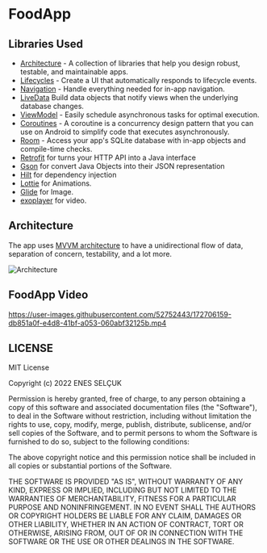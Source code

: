 # FoodApp

Libraries Used
--------------
  * [Architecture][2] - A collection of libraries that help you design robust, testable, and maintainable apps.
  * [Lifecycles][3] - Create a UI that automatically responds to lifecycle events.
  * [Navigation][4] - Handle everything needed for in-app navigation.
  * [LiveData][5] Build data objects that notify views when the underlying database changes.
  * [ViewModel][6] - Easily schedule asynchronous tasks for optimal execution.
  * [Coroutines][7] - A coroutine is a concurrency design pattern that you can use on Android to simplify code that executes asynchronously.
  * [Room][8] - Access your app's SQLite database with in-app objects and compile-time checks.
  * [Retrofit][9] for turns your HTTP API into a Java interface
  * [Gson][10] for convert Java Objects into their JSON representation
  * [Hilt][11] for dependency injection
  * [Lottie][12] for Animations.
  * [Glide][13] for Image.
  * [exoplayer][14] for video.


Architecture
--------------
The app uses [MVVM architecture][15] to have a unidirectional flow of data, separation of concern, testability, and a lot more.

![Architecture](https://developer.android.com/topic/libraries/architecture/images/final-architecture.png)
  
FoodApp Video
--------------
https://user-images.githubusercontent.com/52752443/172706159-db851a0f-e4d8-41bf-a053-060abf32125b.mp4

LICENSE
--------------
MIT License

Copyright (c) 2022 ENES SELÇUK

Permission is hereby granted, free of charge, to any person obtaining a copy of this software and associated documentation files (the "Software"), to deal in the Software without restriction, including without limitation the rights to use, copy, modify, merge, publish, distribute, sublicense, and/or sell copies of the Software, and to permit persons to whom the Software is furnished to do so, subject to the following conditions:

The above copyright notice and this permission notice shall be included in all copies or substantial portions of the Software.

THE SOFTWARE IS PROVIDED "AS IS", WITHOUT WARRANTY OF ANY KIND, EXPRESS OR IMPLIED, INCLUDING BUT NOT LIMITED TO THE WARRANTIES OF MERCHANTABILITY, FITNESS FOR A PARTICULAR PURPOSE AND NONINFRINGEMENT. IN NO EVENT SHALL THE AUTHORS OR COPYRIGHT HOLDERS BE LIABLE FOR ANY CLAIM, DAMAGES OR OTHER LIABILITY, WHETHER IN AN ACTION OF CONTRACT, TORT OR OTHERWISE, ARISING FROM, OUT OF OR IN CONNECTION WITH THE SOFTWARE OR THE USE OR OTHER DEALINGS IN THE SOFTWARE.

[1]: https://www.balldontlie.io/#introduction
[2]: https://developer.android.com/topic/architecture/intro
[3]: https://developer.android.com/guide/components/activities/activity-lifecycle
[4]: https://developer.android.com/guide/navigation/navigation-getting-started
[5]:https://developer.android.com/topic/libraries/architecture/livedata
[6]: https://developer.android.com/topic/libraries/architecture/viewmodel
[7]: https://developer.android.com/kotlin/coroutines
[8]: https://developer.android.com/training/data-storage/room
[9]: https://square.github.io/retrofit/
[10]: https://github.com/google/gson
[11]: https://developer.android.com/training/dependency-injection/hilt-android
[12]: https://github.com/airbnb/lottie-android
[13]: https://github.com/bumptech/glide
[14]: https://github.com/google/ExoPlayer
[15]:https://developer.android.com/topic/architecture


